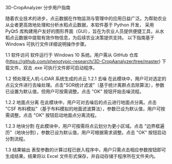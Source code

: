 3D-CropAnalyzer 分步用户指南

随着农业技术的进步，点云数据在作物监测与管理中的应用日益广泛。为帮助农业从业者更高效地处理和分析水稻点云数据，本软件基于 Python 开发，
采用 PyQt5 库构建用户友好的图形界面（GUI），旨在为农业人员提供便捷工具，从水稻点云数据中提取有效作物信息，为后续农业决策提供支持。
以下指南基于 Windows 可执行文件详细说明操作步骤。

1.1 软件访问
软件运行于 Windows 10 系统。用户需从 GitHub 仓库(https://github.com/phenotypic-research/3D-CropAanalyzer/tree/master) 下载文件，双击 .exe 可执行文件即可启动程序。

1.2 预处理无人机-LiDAR 系统生成的点云
1.2.1 去噪
在此模块中，用户可对选定的点云文件进行去噪处理。点击"SOR统计滤波"（基于统计离群点去除算法），参数已设置为默认值，但用户可按需调整。点击 "OK" 按钮开始去噪流程。

1.2.2 地面点分离
在此模块中，用户可对去噪后的点云进行地面点分离。点击 "CSF 布料模拟"（基于布料模拟的地面滤波算法），参数已设为默认值，用户可按需调整。点击 "OK" 按钮启动地面点分离流程。

1.2.3 地块分割
在此模块中，用户可按需将点云划分为更小区域。点击 "边界框遍历"（地块分割），参数已设为默认值，用户可根据需求调整。点击 "OK" 按钮启动分割流程。

1.3 结果输出
表型参数的计算过程已嵌入程序中，用户只需点击相应参数按钮即可生成结果。结果将以 Excel 文件形式保存，并自动存储于程序所在文件夹内。
